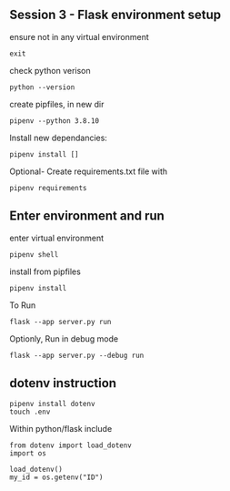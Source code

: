 ## Session 3 - Flask environment setup
ensure not in any virtual environment 

    exit

check python verison

    python --version

create pipfiles, in new dir

    pipenv --python 3.8.10

Install new dependancies: 

    pipenv install []

Optional- Create requirements.txt file with

    pipenv requirements


## Enter environment and run 

enter virtual environment 

    pipenv shell

install from pipfiles

    pipenv install

To Run

    flask --app server.py run

Optionly, Run in debug mode 

    flask --app server.py --debug run

## dotenv instruction

    pipenv install dotenv
    touch .env 

Within python/flask include 

    from dotenv import load_dotenv
    import os

    load_dotenv()
    my_id = os.getenv("ID")
